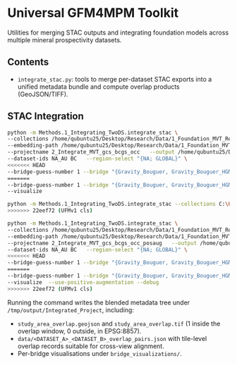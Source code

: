 # Universal GFM4MPM Toolkit

Utilities for merging STAC outputs and integrating foundation models across multiple mineral prospectivity datasets.

## Contents

- `integrate_stac.py`: tools to merge per-dataset STAC exports into a unified metadata bundle and compute overlap products (GeoJSON/TIFF).

## STAC Integration
```bash
python -m Methods.1_Integrating_TwoDS.integrate_stac \
--collections /home/qubuntu25/Desktop/Research/Data/1_Foundation_MVT_Result/gsc-2021-minocc/                /home/qubuntu25/Desktop/Research/Data/1_Foundation_MVT_Result/Out_Data_Binary_Geophy_Float_Down10/ \
--embedding-path /home/qubuntu25/Desktop/Research/Data/1_Foundation_MVT_Result/gsc-2021-minocc/work/f21_2_10/2_Labeling_01_10/embeddings.npz /home/qubuntu25/Desktop/Research/Data/1_Foundation_MVT_Result/Out_Data_Binary_Geophy_Float_Down10/2_Labeling_01_10/embeddings.npz \
--projectname 2_Integrate_MVT_gcs_bcgs_occ   --output /home/qubuntu25/Desktop/Research/Data \
--dataset-ids NA_AU BC   --region-select "{NA; GLOBAL}" \
<<<<<<< HEAD
--bridge-guess-number 1 --bridge "{Gravity_Bouguer, Gravity_Bouguer_HGM; NEBC_Canada_2_km___GRAV___Bouguer, NEBC_Canada_2_km___GRAV___Horizontal_Gradient}"   --visualize
=======
--bridge-guess-number 1 --bridge "{Gravity_Bouguer, Gravity_Bouguer_HGM; NEBC_Canada_2_km___GRAV___Bouguer, NEBC_Canada_2_km___GRAV___Horizontal_Gradient}" \
--visualize
```
```bash
python -m Methods.1_Integrating_TwoDS.integrate_stac --collections C:\Users\kyubo\Desktop\Research\Data\gsc-2021-minocc\ C:\Users\kyubo\Desktop\Research\Data\Out_Data_Binary_Geophy_Float_Down5 --embedding-path C:\Users\kyubo\Desktop\Research\Data\gsc-2021-minocc\work\f21_2_10\2_Labeling_01_10\embeddings.npz C:\Users\kyubo\Desktop\Research\Data\Out_Data_Binary_Geophy_Float_Down5\2_Labeling_01_10/embeddings.npz --projectname 2_Integrate_MVT_gcs_bcgs_occ   --output C:\Users\kyubo\Desktop\Research\Data --dataset-ids NA_AU BC   --region-select "{NA; GLOBAL}" --bridge-guess-number 1 --bridge "{Gravity_Bouguer, Gravity_Bouguer_HGM; NEBC_Canada_2_km___GRAV___Bouguer, NEBC_Canada_2_km___GRAV___Horizontal_Gradient}" --visualize
>>>>>>> 22eef72 (UFMv1 cls)
```

```bash
python -m Methods.1_Integrating_TwoDS.integrate_stac \
--collections /home/qubuntu25/Desktop/Research/Data/1_Foundation_MVT_Result/gsc-2021-minocc/                /home/qubuntu25/Desktop/Research/Data/1_Foundation_MVT_Result/Out_Data_Binary_Geophy_Float_Down5/ \
--embedding-path /home/qubuntu25/Desktop/Research/Data/1_Foundation_MVT_Result/gsc-2021-minocc/work/f21_2_10/2_Labeling_01_10/embeddings.npz /home/qubuntu25/Desktop/Research/Data/1_Foundation_MVT_Result/Out_Data_Binary_Geophy_Float_Down5/2_Labeling_01_10/embeddings.npz \
--projectname 2_Integrate_MVT_gcs_bcgs_occ_posaug   --output /home/qubuntu25/Desktop/Research/Data \
--dataset-ids NA_AU BC   --region-select "{NA; GLOBAL}" \
<<<<<<< HEAD
--bridge-guess-number 1 --bridge "{Gravity_Bouguer, Gravity_Bouguer_HGM; NEBC_Canada_2_km___GRAV___Bouguer, NEBC_Canada_2_km___GRAV___Horizontal_Gradient}"   --visualize  --use-positive-augmentation --debug
=======
--bridge-guess-number 1 --bridge "{Gravity_Bouguer, Gravity_Bouguer_HGM; NEBC_Canada_2_km___GRAV___Bouguer, NEBC_Canada_2_km___GRAV___Horizontal_Gradient}" \
--visualize  --use-positive-augmentation --debug
>>>>>>> 22eef72 (UFMv1 cls)
```


Running the command writes the blended metadata tree under `/tmp/output/Integrated_Project`, including:

- `study_area_overlap.geojson` and `study_area_overlap.tif` (1 inside the overlap window, 0 outside, in EPSG:8857).
- `data/<DATASET_A>_<DATASET_B>_overlap_pairs.json` with tile-level overlap records suitable for cross-view alignment.
- Per-bridge visualisations under `bridge_visualizations/`.
